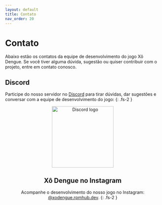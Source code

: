 ```yaml
---
layout: default
title: Contato
nav_order: 20
---
```


# Contato

Abaixo estão os contatos da equipe de desenvolvimento do jogo Xô Dengue. Se você
tiver alguma dúvida, sugestão ou quiser contribuir com o projeto, entre em
contato conosco.

## Discord

Participe do nosso servidor no [Discord](https://discord.gg/kTHnpMMag3) para
tirar dúvidas, dar sugestões e conversar com a equipe de desenvolvimento do
jogo:
{: .fs-2 }

<center>
	<a href="https://discord.gg/kTHnpMMag3">
		<img src="/imgs/discord.png" alt="Discord logo" width="200">
	</a>
<center>

## Xô Dengue no Instagram

Acompanhe o desenvolvimento do nosso jogo no Instagram:
[@xodengue.rpmhub.dev](https://www.instagram.com/xodengue.rpmhub.dev/).
{: .fs-2 }
